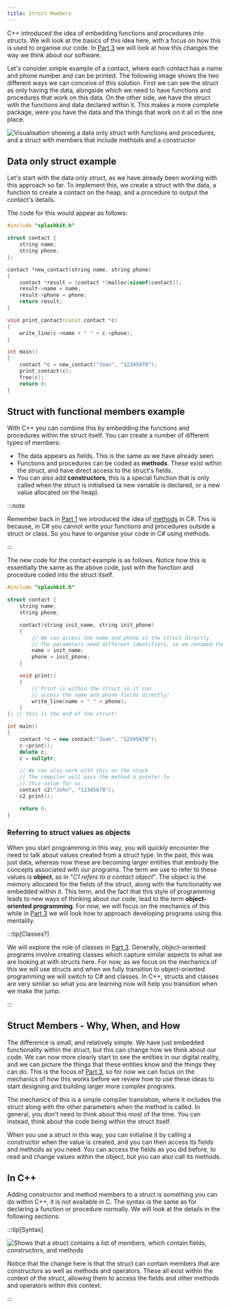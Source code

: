 ```yaml
---
title: Struct Members
---
```


C++ introduced the idea of embedding functions and procedures into structs. We will look at the basics of this idea here, with a focus on how this is used to organise our code. In [Part 3](/book/part-3-programs-as-concepts/00-part-3-programs-as-concepts) we will look at how this changes the way we think about our software.

Let's consider simple example of a contact, where each contact has a name and phone number and can be printed. The following image shows the two different ways we can conceive of this solution. First we can see the struct as only having the data, alongside which we need to have functions and procedures that work on this data. On the other side, we have the struct with the functions and data declared within it. This makes a more complete package, were you have the data and the things that work on it all in the one place.

![Visualisation showing a data only struct with functions and procedures, and a struct with members that include methods and a constructor](./images/members.png)

## Data only struct example

Let's start with the data only struct, as we have already been working with this approach so far. To implement this, we create a struct with the data, a function to create a contact on the heap, and a procedure to output the contact's details.

The code for this would appear as follows:

```cpp
#include "splashkit.h"

struct contact {
    string name;
    string phone;
};

contact *new_contact(string name, string phone)
{
    contact *result = (contact *)malloc(sizeof(contact));
    result->name = name;
    result->phone = phone;
    return result;
}

void print_contact(const contact *c)
{
    write_line(c->name + " " + c->phone);
}

int main()
{
    contact *c = new_contact("Joan", "12345678");
    print_contact(c);
    free(c);
    return 0;
}

```

## Struct with functional members example

With C++ you can combine this by embedding the functions and procedures within the struct itself. You can create a number of different types of members:

- The data appears as fields. This is the same as we have already seen.
- Functions and procedures can be coded as **methods**. These exist within the struct, and have direct access to the struct's fields.
- You can also add **constructors**, this is a special function that is only called when the struct is initialised (a new variable is declared, or a new value allocated on the heap).

:::note

Remember back in [Part 1](/book/part-1-instructions/00-part-1-programs-as-instructions) we introduced the idea of [methods](/book/part-1-instructions/1-sequence-and-data/2-trailside/02-method) in C#. This is because, in C# you cannot write your functions and procedures outside a struct or class. So you have to organise your code in C# using methods.

:::

The new code for the contact example is as follows. Notice how this is essentially the same as the above code, just with the function and procedure coded into the struct itself.

```cpp
#include "splashkit.h"

struct contact {
    string name;
    string phone;

    contact(string init_name, string init_phone)
    {
        // We can access the name and phone in the struct directly
        // The parameters need different identifiers, so we renamed them
        name = init_name;
        phone = init_phone;
    }

    void print()
    {
        // Print is within the struct so it can
        // access the name and phone fields directly!
        write_line(name + " " + phone);
    }
}; // this is the end of the struct!

int main()
{
    contact *c = new contact("Joan", "12345678");
    c->print();
    delete c;
    c = nullptr;

    // We can also work with this on the stack
    // The compiler will pass the method a pointer to
    // this value for us.
    contact c2("John", "12345678");
    c2.print();

    return 0;
}
```

### Referring to struct values as objects

When you start programming in this way, you will quickly encounter the need to talk about values created from a struct type. In the past, this was just data, whereas now these are becoming larger entities that embody the concepts associated with our programs. The term we use to refer to these values is **object**, as in "*C1 refers to a contact object*". The object is the memory allocated for the fields of the struct, along with the functionality we embedded within it. This term, and the fact that this style of programming leads to new ways of thinking about our code, lead to the term **object-oriented programming**. For now, we will focus on the mechanics of this while in [Part 3](/book/part-3-programs-as-concepts/00-part-3-programs-as-concepts) we will look how to approach developing programs using this mentality.

:::tip[Classes?]

We will explore the role of classes in [Part 3](/book/part-3-programs-as-concepts/00-part-3-programs-as-concepts). Generally, object-oriented programs involve creating classes which capture similar aspects to what we are looking at with structs here. For now, as we focus on the mechanics of this we will use structs and when we fully transition to object-oriented programming we will switch to C# and classes. In C++, structs and classes are very similar so what you are learning now will help you transition when we make the jump.

:::

## Struct Members - Why, When, and How

The difference is small, and relatively simple. We have just embedded functionality within the struct, but this can change how we think about our code. We can now more clearly start to see the entities in our digital reality, and we can picture the things that these entities know and the things they can do. This is the focus of [Part 3](/book/part-3-programs-as-concepts/00-part-3-programs-as-concepts), so for now we can focus on the mechanics of how this works before we review how to use these ideas to start designing and building larger more complex programs.

The mechanics of this is a simple compiler translation, where it includes the struct along with the other parameters when the method is called. In general, you don't need to think about this most of the time. You can instead, think about the code being within the struct itself.

When you use a struct in this way, you can initialise it by calling a constructor when the value is created, and you can then access its fields and methods as you need. You can access the fields as you did before, to read and change values within the object, but you can also call its methods.

## In C++

Adding constructor and method members to a struct is something you can do within C++, it is not available in C. The syntax is the same as for declaring a function or procedure normally. We will look at the details in the following sections.

:::tip[Syntax]

![Shows that a struct contains a list of members, which contain fields, constructors, and methods](./images/struct-members.png)

Notice that the change here is that the struct can contain members that are constructors as well as methods and operators. These all exist within the context of the struct, allowing them to access the fields and other methods and operators within this context.

:::
